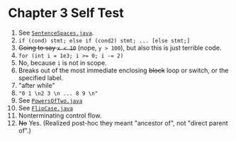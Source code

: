 # Chapter 3 Self Test

1. See [`SentenceSpaces.java`](SentenceSpaces.java).
2. `if (cond) stmt; else if (cond2) stmt; ... [else stmt;]`
3. ~~Going to say `x < 10`~~ (nope, `y > 100`), but also this is just terrible code.
4. `for (int i = 1e3; i >= 0; i -= 2)`
5. No, because `i` is not in scope.
6. Breaks out of the most immediate enclosing ~~block~~ loop or switch, or the specified label.
7. "after while"
8. `"0 1 \n2 3 \n ... 8 9 \n"`
9. See [`PowersOfTwo.java`](PowersOfTwo.java)
10. See [`FlipCase.java`](FlipCase.java)
11. Nonterminating control flow.
12. ~~No~~ Yes. (Realized post-hoc they meant "ancestor of", not "direct parent of".)
